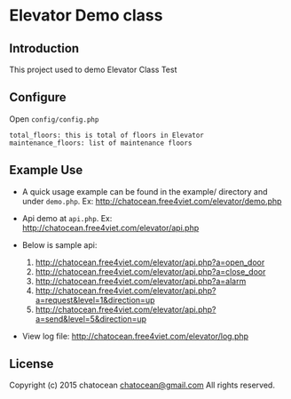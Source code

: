 # Elevator Demo class

Introduction
------------
This project used to demo Elevator Class Test

Configure
-----------
Open `config/config.php`

    total_floors: this is total of floors in Elevator
    maintenance_floors: list of maintenance floors


Example Use
-----------
* A quick usage example can be found in the example/ directory and under
`demo.php`. Ex: http://chatocean.free4viet.com/elevator/demo.php

* Api demo at `api.php`. Ex: http://chatocean.free4viet.com/elevator/api.php

* Below is sample api:
	1. http://chatocean.free4viet.com/elevator/api.php?a=open_door
	2. http://chatocean.free4viet.com/elevator/api.php?a=close_door
	3. http://chatocean.free4viet.com/elevator/api.php?a=alarm
	4. http://chatocean.free4viet.com/elevator/api.php?a=request&level=1&direction=up
	5. http://chatocean.free4viet.com/elevator/api.php?a=send&level=5&direction=up


* View log file: http://chatocean.free4viet.com/elevator/log.php

License
---------------------
Copyright (c) 2015 chatocean <chatocean@gmail.com>
All rights reserved.